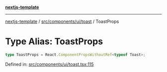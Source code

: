 [**nextjs-template**](../../../../../README.md)

---

[nextjs-template](../../../../../README.md) / [src/components/ui/toast](../README.md) / ToastProps

# Type Alias: ToastProps

```ts
type ToastProps = React.ComponentPropsWithoutRef<typeof Toast>;
```

Defined in: [src/components/ui/toast.tsx:115](https://github.com/Its-Satyajit/nextjs-template/blob/main/src/components/ui/toast.tsx#L115)
